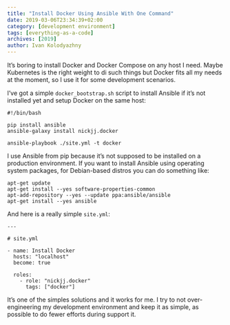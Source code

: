 ```yaml
---
title: "Install Docker Using Ansible With One Command"
date: 2019-03-06T23:34:39+02:00
category: [development environment]
tags: [everything-as-a-code]
archives: [2019]
author: Ivan Kolodyazhny
---
```


It’s boring to install Docker and Docker Compose on any host I need. Maybe
Kubernetes is the right weight to di such things but Docker fits all my needs
at the moment, so I use it for some development scenarios.

I’ve got a simple `docker_bootstrap.sh` script to install Ansible if it’s not
installed yet and setup Docker on the same host:

```
#!/bin/bash

pip install ansible
ansible-galaxy install nickjj.docker

ansible-playbook ./site.yml -t docker
```

I use Ansible from pip because it’s not supposed to be installed on
a production environment. If you want to install Ansible using operating system
packages, for Debian-based distros you can do something like:

```
apt-get update
apt-get install --yes software-properties-common
apt-add-repository --yes --update ppa:ansible/ansible
apt-get install --yes ansible
```

And here is a really simple `site.yml`:

```
---

# site.yml

- name: Install Docker
  hosts: "localhost"
  become: true

  roles:
    - role: "nickjj.docker"
      tags: ["docker"]
```

It’s one of the simples solutions and it works for me. I try to not
over-engineering my development environment and keep it as simple, as possible
to do fewer efforts during support it.
